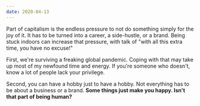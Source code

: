 ```yaml
---
date: 2020-04-13
---
```


Part of capitalism is the endless pressure to not do something simply for the joy of it. It has to be turned into a career, a side-hustle, or a brand. Being stuck indoors can increase that pressure, with talk of "with all this extra time, you have no excuse!"

First, we're surviving a freaking global pandemic. Coping with that may take up most of my newfound time and energy. If you're someone who doesn't, know a lot of people lack your privilege.

Second, you can have a hobby just to have a hobby. Not everything has to be about a business or a brand. **Some things just make you happy. Isn't that part of being human?**
